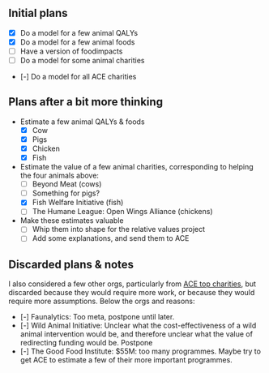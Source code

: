 ## Initial plans

- [x] Do a model for a few animal QALYs
- [x] Do a model for a few animal foods
- [ ] Have a version of foodimpacts
- [ ] Do a model for some animal charities
- [-] Do a model for all ACE charities

## Plans after a bit more thinking

- Estimate a few animal QALYs & foods
  - [x] Cow
  - [x] Pigs
  - [x] Chicken
  - [x] Fish
- Estimate the value of a few animal charities, corresponding to helping the four animals above:
  - [ ] Beyond Meat (cows)
  - [ ] Something for pigs?
  - [x] Fish Welfare Initiative (fish)
  - [ ] The Humane League: Open Wings Alliance (chickens)
- Make these estimates valuable
  - [ ] Whip them into shape for the relative values project
  - [ ] Add some explanations, and send them to ACE

## Discarded plans & notes

I also considered a few other orgs, particularly from [ACE top charities](<https://animalcharityevaluators.org/donation-advice/recommended-charities/>), but discarded because they would require more work, or because they would require more assumptions. Below the orgs and reasons: 
- [-] Faunalytics: Too meta, postpone until later.
- [-] Wild Animal Initiative: Unclear what the cost-effectiveness of a wild animal intervention would be, and therefore unclear what the value of redirecting funding would be. Postpone
- [-] The Good Food Institute: $55M: too many programmes. Maybe try to get ACE to estimate a few of their more important programmes.
